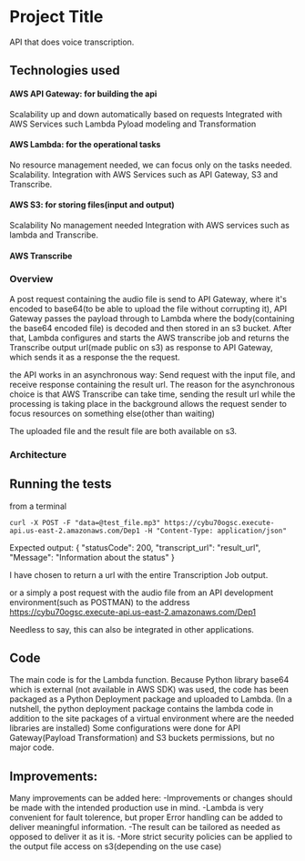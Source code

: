 # Project Title

API that does voice transcription.

## Technologies used

#### AWS API Gateway: for building the api
Scalability up and down automatically based on requests
Integrated with AWS Services such Lambda 
Pyload modeling and Transformation

#### AWS Lambda: for the operational tasks
No resource management needed, we can focus only on the tasks needed.
Scalability.
Integration with AWS Services such as API Gateway, S3 and Transcribe.
#### AWS S3: for storing files(input and output) 
Scalability
No management needed
Integration with AWS services such as lambda and Transcribe.
#### AWS Transcribe

### Overview

A post request containing the audio file is send to API Gateway, where it's encoded to base64(to be able to upload the file without corrupting it), API Gateway passes the payload through to Lambda where the body(containing the base64 encoded file) is decoded and then stored in an s3 bucket. After that, Lambda configures and starts the AWS transcribe job and returns the Transcribe output url(made public on s3) as response to API Gateway, which sends it as a response the the request. 


the API works in an asynchronous way:
Send request with the input file, and receive response containing the result url.
The reason for the asynchronous choice is that AWS Transcribe can take time, sending the result url while the processing is taking place in the background allows the request sender to focus resources on something else(other than waiting)

The uploaded file and the result file are both available on s3.

### Architecture


## Running the tests

from a terminal 
```
curl -X POST -F "data=@test_file.mp3" https://cybu70ogsc.execute-api.us-east-2.amazonaws.com/Dep1 -H "Content-Type: application/json"
```
Expected output:
{
 "statusCode": 200, 
 "transcript_url": "result_url", 
 "Message": "Information about the status"
}

I have chosen to return a url with the entire Transcription Job output.

or a simply a post request with the audio file from an API development environment(such as POSTMAN) to the address https://cybu70ogsc.execute-api.us-east-2.amazonaws.com/Dep1

Needless to say, this can also be integrated in other applications.

## Code
The main code is for the Lambda function.
Because Python library base64 which is external (not available in AWS SDK) was used, the code has been packaged as a Python Deployment package and uploaded to Lambda.
(In a nutshell, the python deployment package contains the lambda code in addition to the site packages of a virtual environment where are the needed libraries are installed) 
Some configurations were done for API Gateway(Payload Transformation) and S3 buckets permissions, but no major code.

## Improvements:
Many improvements can be added here:
-Improvements or changes should be made with the intended production use in mind.
-Lambda is very convenient for fault tolerence, but proper Error handling can be added to deliver meaningful information.
-The result can be tailored as needed as opposed to deliver it as it is.
-More strict security policies can be applied to the output file access on s3(depending on the use case)

